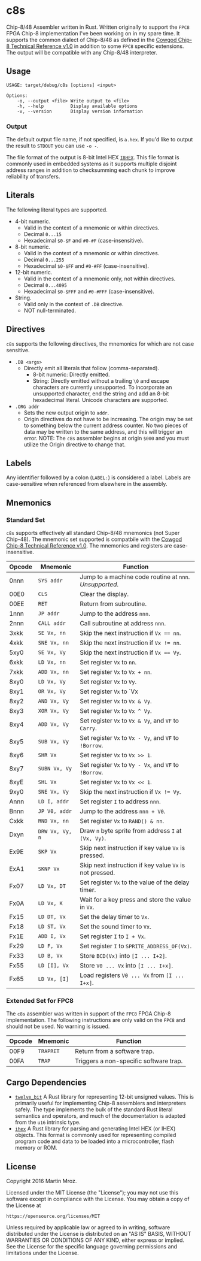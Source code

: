# c8s
Chip-8/48 Assembler written in Rust. Written originally to support the `FPC8` FPGA Chip-8 implementation I've been working on in my spare time. It supports the common dialect of Chip-8/48 as defined in the [Cowgod Chip-8 Technical Reference v1.0](http://devernay.free.fr/hacks/chip8/C8TECH10.HTM) in addition to some `FPC8` specific extensions. The output will be compatible with any Chip-8/48 interpreter.

## Usage

```
USAGE: target/debug/c8s [options] <input>

Options:
    -o, --output <file> Write output to <file>
    -h, --help          Display available options
    -v, --version       Display version information
```

### Output

The default output file name, if not specified, is `a.hex`. If you'd like to output the result to `STDOUT` you can use `-o -`.

The file format of the output is 8-bit Intel HEX [`I8HEX`](https://en.wikipedia.org/wiki/Intel_HEX). This file format is commonly used in embedded systems as it supports multiple disjoint address ranges in addition to checksumming each chunk to improve reliability of transfers.

## Literals
The following literal types are supported.

* 4-bit numeric.
	* Valid in the context of a mnemonic or within directives.
	* Decimal `0...15`
	* Hexadecimal `$0-$F` and `#0-#F` (case-insensitive).
* 8-bit numeric.
	* Valid in the context of a mnemonic or within directives.
	* Decimal `0...255`
	* Hexadecimal `$0-$FF` and `#0-#FF` (case-insensitive).
* 12-bit numeric.
	* Valid in the context of a mnemonic only, not within directives.
	* Decimal `0...4095`
	* Hexadecimal `$0-$FFF` and `#0-#FFF` (case-insensitive).
* String.
	* Valid only in the context of `.DB` directive.
	* NOT null-terminated.

## Directives
`c8s` supports the following directives, the mnemonics for which are not case sensitive.

* `.DB <args>`
	* Directly emit all literals that follow (comma-separated).
		* 8-bit numeric: Directly emitted.
		* String: Directly emitted without a trailing `\0` and escape characters are currently unsupported. To incorporate an unsupported character, end the string and add an 8-bit hexadecimal literal. Unicode characters are supported.
* `.ORG addr`
	* Sets the new output origin to `addr`. 
	* Origin directives do not have to be increasing. The origin may be set to something below the current address counter. No two pieces of data may be written to the same address, and this will trigger an error. NOTE: The `c8s` assembler begins at origin `$000` and you must utilize the Origin directive to change that.

## Labels

Any identifier followed by a colon (`LABEL:`) is considered a label. Labels are case-sensitive when referenced from elsewhere in the assembly.

## Mnemonics

### Standard Set
`c8s` supports effectively all standard Chip-8/48 mnemonics (not Super Chip-48). The mnemonic set supported is compatbile with the [Cowgod Chip-8 Technical Reference v1.0](http://devernay.free.fr/hacks/chip8/C8TECH10.HTM). The mnemonics and registers are case-insensitive.

| Opcode | Mnemonic        | Function                                                 |
| ------ | --------------- | -------------------------------------------------------- |
| 0nnn   | `SYS addr`      | Jump to a machine code routine at `nnn`. *Unsupported*.  |
| 00E0   | `CLS`           | Clear the display.                                       |
| 00EE   | `RET`           | Return from subroutine.                                  |
| 1nnn   | `JP addr`       | Jump to the address `nnn`.                               |
| 2nnn   | `CALL addr`     | Call subroutine at address `nnn`.                        |
| 3xkk   | `SE Vx, nn`     | Skip the next instruction if `Vx == nn`.                 |
| 4xkk   | `SNE Vx, nn`    | Skip the next instruction if `Vx != nn`.                 |
| 5xy0   | `SE Vx, Vy`     | Skip the next instruction if `Vx == Vy`.                 |
| 6xkk   | `LD Vx, nn`     | Set register `Vx` to `nn`.                               |
| 7xkk   | `ADD Vx, nn`    | Set register `Vx` to `Vx + nn`.                          |
| 8xy0   | `LD Vx, Vy`     | Set register `Vx` to `Vy`.                               |
| 8xy1   | `OR Vx, Vy`     | Set register `Vx` to `Vx | Vy`.                          |
| 8xy2   | `AND Vx, Vy`    | Set register `Vx` to `Vx & Vy`.                          |
| 8xy3   | `XOR Vx, Vy`    | Set register `Vx` to `Vx ^ Vy`.                          |
| 8xy4   | `ADD Vx, Vy`    | Set register `Vx` to `Vx & Vy`, and `VF` to `Carry`.     |
| 8xy5   | `SUB Vx, Vy`    | Set register `Vx` to `Vx - Vy`, and `VF` to `!Borrow`.   |
| 8xy6   | `SHR Vx`        | Set register `Vx` to `Vx >> 1`.                          |
| 8xy7   | `SUBN Vx, Vy`   | Set register `Vx` to `Vy - Vx`, and `VF` to `!Borrow`.   |
| 8xyE   | `SHL Vx`        | Set register `Vx` to `Vx << 1`.                          |
| 9xy0   | `SNE Vx, Vy`    | Skip the next instruction if `Vx != Vy`.                 |
| Annn   | `LD I, addr`    | Set register `I` to address `nnn`.                       |
| Bnnn   | `JP V0, addr`   | Jump to the address `nnn + V0`.                          |
| Cxkk   | `RND Vx, nn`    | Set register `Vx` to `RAND() & nn`.                      |
| Dxyn   | `DRW Vx, Vy, n` | Draw `n` byte sprite from address `I` at `(Vx, Vy)`.     |
| Ex9E   | `SKP Vx`        | Skip next instruction if key value `Vx` is pressed.      |
| ExA1   | `SKNP Vx`       | Skip next instruction if key value `Vx` is not pressed.  |
| Fx07   | `LD Vx, DT`     | Set register `Vx` to the value of the delay timer.       |
| Fx0A   | `LD Vx, K`      | Wait for a key press and store the value in `Vx`.        |
| Fx15   | `LD DT, Vx`     | Set the delay timer to `Vx`.                             |
| Fx18   | `LD ST, Vx`     | Set the sound timer to `Vx`.                             |
| Fx1E   | `ADD I, Vx`     | Set register `I` to `I + Vx`.                            |
| Fx29   | `LD F, Vx`      | Set register `I` to `SPRITE_ADDRESS_OF(Vx)`.             |
| Fx33   | `LD B, Vx`      | Store `BCD(Vx)` into `[I ... I+2]`.                      |
| Fx55   | `LD [I], Vx`    | Store `V0 ... Vx` into `[I ... I+x]`.                    |
| Fx65   | `LD Vx, [I]`    | Load registers `V0 ... Vx` from `[I ... I+x]`.           |

### Extended Set for FPC8

The `c8s` assembler was written in support of the `FPC8` FPGA Chip-8 implementation. The following instructions are only valid on the `FPC8` and should not be used. No warning is issued.

| Opcode | Mnemonic        | Function                                                 |
| ------ | --------------- | -------------------------------------------------------- |
| 00F9   | `TRAPRET`       | Return from a software trap.                             |
| 00FA   | `TRAP`          | Triggers a non-specific software trap.                   |

## Cargo Dependencies

* [`twelve_bit`](https://crates.io/crates/twelve_bit) A Rust library for representing 12-bit unsigned values. This is primarily useful for implementing Chip-8 assemblers and interpreters safely. The type implements the bulk of the standard Rust literal semantics and operators, and much of the documentation is adapted from the `u16` intrinsic type.
* [`ihex`](https://crates.io/crates/ihex) A Rust library for parsing and generating Intel HEX (or IHEX) objects. This format is commonly used for representing compiled program code and data to be loaded into a microcontroller, flash memory or ROM.

## License
Copyright 2016 Martin Mroz.

Licensed under the MIT License (the "License"); you may not use this software except in compliance with the License. You may obtain a copy of the License at

    https://opensource.org/licenses/MIT

Unless required by applicable law or agreed to in writing, software distributed under the License is distributed on an "AS IS" BASIS, WITHOUT WARRANTIES OR CONDITIONS OF ANY KIND, either express or implied. See the License for the specific language governing permissions and limitations under the License.
